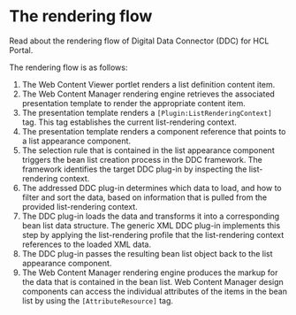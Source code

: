 # The rendering flow

Read about the rendering flow of Digital Data Connector \(DDC\) for HCL Portal.

The rendering flow is as follows:

1.  The Web Content Viewer portlet renders a list definition content item.
2.  The Web Content Manager rendering engine retrieves the associated presentation template to render the appropriate content item.
3.  The presentation template renders a `[Plugin:ListRenderingContext]` tag. This tag establishes the current list-rendering context.
4.  The presentation template renders a component reference that points to a list appearance component.
5.  The selection rule that is contained in the list appearance component triggers the bean list creation process in the DDC framework. The framework identifies the target DDC plug-in by inspecting the list-rendering context.
6.  The addressed DDC plug-in determines which data to load, and how to filter and sort the data, based on information that is pulled from the provided list-rendering context.
7.  The DDC plug-in loads the data and transforms it into a corresponding bean list data structure. The generic XML DDC plug-in implements this step by applying the list-rendering profile that the list-rendering context references to the loaded XML data.
8.  The DDC plug-in passes the resulting bean list object back to the list appearance component.
9.  The Web Content Manager rendering engine produces the markup for the data that is contained in the bean list. Web Content Manager design components can access the individual attributes of the items in the bean list by using the `[AttributeResource]` tag.


